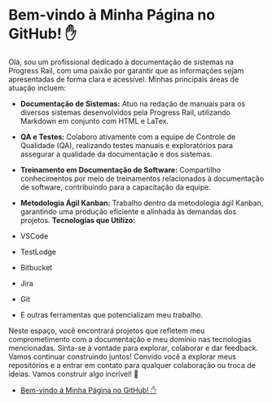# Bem-vindo à Minha Página no GitHub! ✋

Olá, sou um profissional dedicado à documentação de sistemas na Progress Rail, com uma paixão por garantir que as informações sejam apresentadas de forma clara e acessível. Minhas principais áreas de atuação incluem:

- **Documentação de Sistemas:** Atuo na redação de manuais para os diversos sistemas desenvolvidos pela Progress Rail, utilizando Markdown em conjunto com HTML e LaTex.
  
- **QA e Testes:** Colaboro ativamente com a equipe de Controle de Qualidade (QA), realizando testes manuais e exploratórios para assegurar a qualidade da documentação e dos sistemas.
  
- **Treinamento em Documentação de Software:** Compartilho conhecimentos por meio de treinamentos relacionados à documentação de software, contribuindo para a capacitação da equipe.
  
- **Metodologia Ágil Kanban:** Trabalho dentro da metodologia ágil Kanban, garantindo uma produção eficiente e alinhada às demandas dos projetos.
**Tecnologias que Utilizo:**

- VSCode
- TestLodge
- Bitbucket
- Jira
- Git
- E outras ferramentas que potencializam meu trabalho.
  
Neste espaço, você encontrará projetos que refletem meu comprometimento com a documentação e meu domínio nas tecnologias mencionadas. Sinta-se à vontade para explorar, colaborar e dar feedback. Vamos continuar construindo juntos! 
Convido você a explorar meus repositórios e a entrar em contato para qualquer colaboração ou troca de ideias. Vamos construir algo incrível! 🚀

- [Bem-vindo à Minha Página no GitHub! ✋](#bem-vindo-à-minha-página-no-github-)


